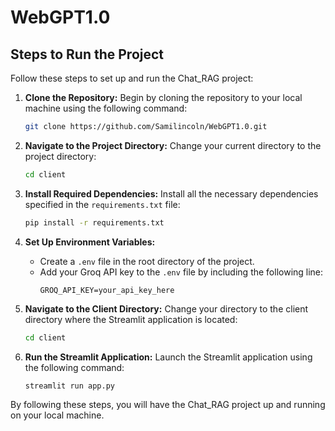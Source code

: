 # WebGPT1.0

## Steps to Run the Project

Follow these steps to set up and run the Chat_RAG project:

1. **Clone the Repository:**
    Begin by cloning the repository to your local machine using the following command:
    ```sh
    git clone https://github.com/Samilincoln/WebGPT1.0.git
    ```

2. **Navigate to the Project Directory:**
    Change your current directory to the project directory:
    ```sh
    cd client
    ```

3. **Install Required Dependencies:**
    Install all the necessary dependencies specified in the `requirements.txt` file:
    ```sh
    pip install -r requirements.txt
    ```

4. **Set Up Environment Variables:**
    - Create a `.env` file in the root directory of the project.
    - Add your Groq API key to the `.env` file by including the following line:
      ```
      GROQ_API_KEY=your_api_key_here
      ```

5. **Navigate to the Client Directory:**
    Change your directory to the client directory where the Streamlit application is located:
    ```sh
    cd client
    ```

6. **Run the Streamlit Application:**
    Launch the Streamlit application using the following command:
    ```sh
    streamlit run app.py
    ```

By following these steps, you will have the Chat_RAG project up and running on your local machine.
